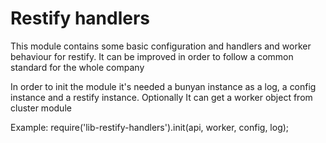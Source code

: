 <h1>Restify handlers</h1>
<p>
	This module contains some basic configuration and handlers and worker behaviour for restify. It can be improved in order to follow a common standard for the whole company
</p>

<p>
	In order to init the module it's needed a bunyan instance as a log, a config instance and a restify instance. Optionally It can get a worker object from cluster module
</p>
<p>Example: require('lib-restify-handlers').init(api, worker, config, log); </p>
